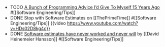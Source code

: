 - TODO [A Bunch of Programming Advice I’d Give To Myself 15 Years Ago](https://mbuffett.com/posts/programming-advice-younger-self/) #[[Software Engineering/Tips]]
- DONE Stop with Software Estimates on [[ThePrimeTime]] #[[Software Engineering/Tips]]
  {{video https://www.youtube.com/watch?v=HDs02D8kg4c}}
- DONE [Software estimates have never worked and never will](https://world.hey.com/dhh/software-estimates-have-never-worked-and-never-will-a41a9c71) by [[David Heinemeier Hansson]] #[[Software Engineering/Tips]]